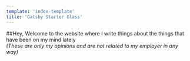 ```yaml
---
template: 'index-template'
title: 'Gatsby Starter Glass'
---
```


##Hey,
Welcome to the website where I write things about the things that have been on my mind lately</br>
*(These are only my opinions and are not related to my employer in any way)*